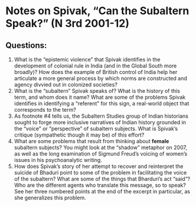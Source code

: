 # Notes on Spivak, “Can the Subaltern Speak?” (N 3rd 2001-12)

## Questions:
1. What is the “epistemic violence” that Spivak identifies in the development of colonial rule in India (and in the Global South more broadly)? How does the example of British control of India help her articulate a more general process by which norms are constructed and agency divvied out in colonized societies?
2. What is the “subaltern” Spivak speaks of? What is the history of this term, and whom does it name? What are some of the problems Spivak identifies in identifying a “referent” for this sign, a real-world object that corresponds to the term?
3. As footnote #4 tells us, the Subaltern Studies group of Indian historians sought to forge more inclusive narratives of Indian history grounded in the “voice” or “perspective” of subaltern subjects. What is Spivak’s critique (sympathetic though it may be) of this effort?
4. What are some problems that result from thinking about **female** subaltern subjects? You might look at the “shadow” metaphor on 2007, as well as the long examination of Sigmund Freud’s voicing of women’s issues in his psychoanalytic writing.
5. How does Spivak’s story of her attempt to recover and reinterpret the suicide of Bhaduri point to some of the problem in facilitating the voice of the subaltern? What are some of the things that Bharduri’s act “said”? Who are the different agents who translate this message, so to speak? See her three numbered points at the end of the excerpt in particular, as she generalizes this problem.